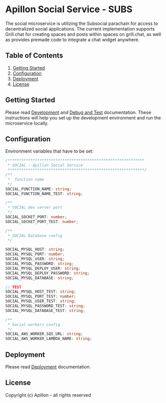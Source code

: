 # Apillon Social Service - SUBS

The social microservice is utilizing the Subsocial parachain for access to decentralized social applications. The current implementation supports Grill.chat for creating spaces and posts within spaces on grill.chat, as well as provides premade code to integrate a chat widget anywhere.

## Table of Contents

1. [Getting Started](#getting-started)
2. [Configuration](#configuration)
3. [Deployment](#deployment)
4. [License](#license)

## Getting Started

Please read [Development](../../docs/development.md) and [Debug and Test](../../docs/debug-and-test.md) documentation. These instructions will help you set up the development environment and run the microservice locally.

## Configuration

Environment variables that have to be set:

```ts
/************************************************************
 * SOCIAL - Apillon Social Service
 ************************************************************/
/**
 *  function name
 */
SOCIAL_FUNCTION_NAME: string;
SOCIAL_FUNCTION_NAME_TEST: string;

/**
 * SOCIAL dev server port
 */
SOCIAL_SOCKET_PORT: number;
SOCIAL_SOCKET_PORT_TEST: number;

/**
 * SOCIAL Database config
 */

SOCIAL_MYSQL_HOST: string;
SOCIAL_MYSQL_PORT: number;
SOCIAL_MYSQL_USER: string;
SOCIAL_MYSQL_PASSWORD: string;
SOCIAL_MYSQL_DEPLOY_USER: string;
SOCIAL_MYSQL_DEPLOY_PASSWORD: string;
SOCIAL_MYSQL_DATABASE: string;

// TEST
SOCIAL_MYSQL_HOST_TEST: string;
SOCIAL_MYSQL_PORT_TEST: number;
SOCIAL_MYSQL_USER_TEST: string;
SOCIAL_MYSQL_PASSWORD_TEST: string;
SOCIAL_MYSQL_DATABASE_TEST: string;

/**
 * Social workers config
 */
SOCIAL_AWS_WORKER_SQS_URL: string;
SOCIAL_AWS_WORKER_LAMBDA_NAME: string;
```

## Deployment

Please read [Deployment](../../docs/deployment.md) documentation.

## License

Copyright (c) Apillon - all rights reserved
